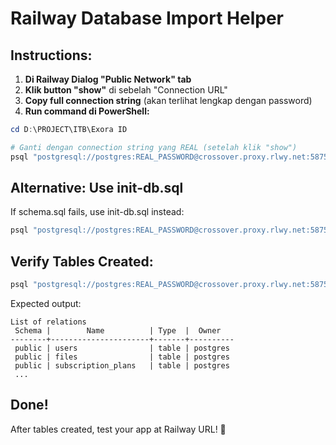# Railway Database Import Helper

## Instructions:

1. **Di Railway Dialog "Public Network" tab**
2. **Klik button "show"** di sebelah "Connection URL"
3. **Copy full connection string** (akan terlihat lengkap dengan password)
4. **Run command di PowerShell:**

```powershell
cd D:\PROJECT\ITB\Exora ID

# Ganti dengan connection string yang REAL (setelah klik "show")
psql "postgresql://postgres:REAL_PASSWORD@crossover.proxy.rlwy.net:58757/railway" -f schema.sql
```

## Alternative: Use init-db.sql

If schema.sql fails, use init-db.sql instead:

```powershell
psql "postgresql://postgres:REAL_PASSWORD@crossover.proxy.rlwy.net:58757/railway" -f init-db.sql
```

## Verify Tables Created:

```powershell
psql "postgresql://postgres:REAL_PASSWORD@crossover.proxy.rlwy.net:58757/railway" -c "\dt"
```

Expected output:
```
List of relations
 Schema |        Name          | Type  |  Owner
--------+----------------------+-------+----------
 public | users                | table | postgres
 public | files                | table | postgres
 public | subscription_plans   | table | postgres
 ...
```

## Done!

After tables created, test your app at Railway URL! 🎉
